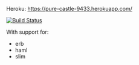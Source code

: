 
Heroku: https://pure-castle-9433.herokuapp.com/


[![Build Status](https://travis-ci.org/Geekyflamingo/gCamp.svg?branch=master)](https://travis-ci.org/Geekyflamingo/gCamp)



<!-- Pagination for [Twitter Bootstrap 3](http://getbootstrap.com/components/#pagination) -->

With support for:

- erb
- haml
- slim
